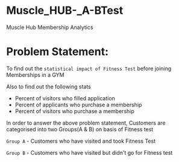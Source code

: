 # Muscle_HUB-_A-BTest
Muscle Hub Membership Analytics

# Problem Statement:
To find out the `statistical impact of Fitness Test` before joining Memberships in a GYM

Also to find out the following stats
- Percent of visitors who filled application
- Percent of applicants who purchase a membership
- Percent of visitors who purchase a membership

In order to answer the above problem statement, Customers are categorised into two Groups(A & B) on basis of Fitness test

`Group A` - Customers who have visited and took Fitness Test
 
`Group B` - Customers who have visited but didn't go for Fitness test
